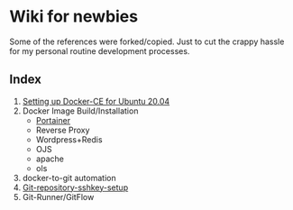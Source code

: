 # Wiki for newbies
Some of the references were forked/copied. Just to cut the crappy hassle for my personal routine development processes.

## Index

1. [Setting up Docker-CE for Ubuntu 20.04](https://github.com/nordinr/boilerplate/wiki/Installing-Docker-on-Ubuntu-20.04)
2. Docker Image Build/Installation
   - [Portainer](https://github.com/nordinr/boilerplate/wiki/Install-Portainer-Community-Edition-(CE)-on-Linux-Server)
   - Reverse Proxy
   - Wordpress+Redis
   - OJS
   - apache
   - ols
4. docker-to-git automation
5. [Git-repository-sshkey-setup](https://github.com/nordinr/boilerplate/wiki/How-to-GIT)
6. Git-Runner/GitFlow

  
  
